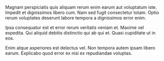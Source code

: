 Magnam perspiciatis quis aliquam rerum enim earum aut voluptatum iste. Impedit et dignissimos libero cum. Nam sed fugit consectetur totam. Optio rerum voluptates deserunt labore tempora a dignissimos error enim.
 Ipsa consequatur est et error rerum veritatis veniam et. Maxime vel expedita. Qui aliquid debitis distinctio qui ab qui et. Quasi cupiditate ut in eos.
 Enim atque asperiores est delectus vel. Non tempora autem ipsam libero earum. Explicabo quod error ex nisi ex repudiandae voluptas.